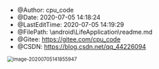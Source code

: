 <!--
 * @Author: cpu_code
 * @Date: 2020-07-05 14:18:24
 * @LastEditTime: 2020-07-05 14:19:36
 * @FilePath: \android\LifeApplication\readme.md
 * @Gitee: https://gitee.com/cpu_code
 * @CSDN: https://blog.csdn.net/qq_44226094
--> 

 * @Author: cpu_code
 * @Date: 2020-07-05 14:18:24
 * @LastEditTime: 2020-07-05 14:19:29
 * @FilePath: \android\LifeApplication\readme.md
 * @Gitee: https://gitee.com/cpu_code
 * @CSDN: https://blog.csdn.net/qq_44226094
 
<img src="https://gitee.com/cpu_code/picture_bed/raw/master//20200705141903.png" alt="image-20200705141855947" style="zoom: 80%;" />